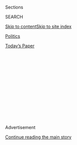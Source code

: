 <div id="app">

<div>

<div>

<div>

<div class="NYTAppHideMasthead css-1q2w90k e1suatyy0">

<div class="section css-ui9rw0 e1suatyy2">

<div class="css-eph4ug er09x8g0">

<div class="css-6n7j50">

</div>

<span class="css-1dv1kvn">Sections</span>

<div class="css-10488qs">

<span class="css-1dv1kvn">SEARCH</span>

</div>

[Skip to content](#site-content)[Skip to site
index](#site-index)

</div>

<div id="masthead-section-label" class="css-1wr3we4 eaxe0e00">

[Politics](https://www.nytimes3xbfgragh.onion/section/politics)

</div>

<div class="css-10698na e1huz5gh0">

</div>

</div>

<div id="masthead-bar-one" class="section hasLinks css-15hmgas e1csuq9d3">

<div class="css-uqyvli e1csuq9d0">

</div>

<div class="css-1uqjmks e1csuq9d1">

</div>

<div class="css-9e9ivx">

[](https://myaccount.nytimes3xbfgragh.onion/auth/login?response_type=cookie&client_id=vi)

</div>

<div class="css-1bvtpon e1csuq9d2">

[Today’s
Paper](https://www.nytimes3xbfgragh.onion/section/todayspaper)

</div>

</div>

</div>

</div>

<div data-aria-hidden="false">

<div id="site-content" data-role="main">

<div>

<div class="css-1aor85t" style="opacity:0.000000001;z-index:-1;visibility:hidden">

<div class="css-1hqnpie">

<div class="css-epjblv">

<span class="css-17xtcya">[Politics](/section/politics)</span><span class="css-x15j1o">|</span><span class="css-fwqvlz">Trump
Reaches Beyond West Wing for
Counsel</span>

</div>

<div class="css-k008qs">

<div class="css-1iwv8en">

<span class="css-18z7m18"></span>

<div>

</div>

</div>

<span class="css-1n6z4y">https://nyti.ms/2pPvoDF</span>

<div class="css-1705lsu">

<div class="css-4xjgmj">

<div class="css-4skfbu" data-role="toolbar" data-aria-label="Social Media Share buttons, Save button, and Comments Panel with current comment count" data-testid="share-tools">

  - 
  - 
  - 
  - 
    
    <div class="css-6n7j50">
    
    </div>

  - 

</div>

</div>

</div>

</div>

</div>

</div>

<div class="css-13pd83m">

</div>

<div id="top-wrapper" class="css-1sy8kpn">

<div id="top-slug" class="css-l9onyx">

Advertisement

</div>

[Continue reading the main
story](#after-top)

<div class="ad top-wrapper" style="text-align:center;height:100%;display:block;min-height:250px">

<div id="top" class="place-ad" data-position="top" data-size-key="top">

</div>

</div>

<div id="after-top">

</div>

</div>

<div id="sponsor-wrapper" class="css-1hyfx7x">

<div id="sponsor-slug" class="css-19vbshk">

Supported by

</div>

[Continue reading the main
story](#after-sponsor)

<div id="sponsor" class="ad sponsor-wrapper" style="text-align:center;height:100%;display:block">

</div>

<div id="after-sponsor">

</div>

</div>

<div class="css-1vkm6nb ehdk2mb0">

# Trump Reaches Beyond West Wing for Counsel

</div>

<div class="css-79elbk" data-testid="photoviewer-wrapper">

<div class="css-z3e15g" data-testid="photoviewer-wrapper-hidden">

</div>

<div class="css-1a48zt4 ehw59r15" data-testid="photoviewer-children">

![<span class="css-cnj6d5 e1z0qqy90" itemprop="copyrightHolder"><span class="css-1ly73wi e1tej78p0">Credit...</span><span><span>Credits
below</span></span></span>](https://static01.graylady3jvrrxbe.onion/images/2017/04/23/us/23trumptalk-ALT-2/23trumptalk-ALT-2-articleLarge.jpg?quality=75&auto=webp&disable=upscale)

</div>

</div>

<div class="css-xt80pu e12qa4dv0">

<div class="css-18e8msd">

<div class="css-vp77d3 epjyd6m0">

<div class="css-1baulvz">

By [<span class="css-1baulvz" itemprop="name">Maggie
Haberman</span>](http://www.nytimes3xbfgragh.onion/by/maggie-haberman)
and [<span class="css-1baulvz last-byline" itemprop="name">Glenn
Thrush</span>](https://www.nytimes3xbfgragh.onion/by/glenn-thrush)

</div>

</div>

  - April 22,
    2017

  - 
    
    <div class="css-4xjgmj">
    
    <div class="css-d8bdto" data-role="toolbar" data-aria-label="Social Media Share buttons, Save button, and Comments Panel with current comment count" data-testid="share-tools">
    
      - 
      - 
      - 
      - 
        
        <div class="css-6n7j50">
        
        </div>
    
      - 
    
    </div>
    
    </div>

</div>

</div>

<div class="section meteredContent css-1r7ky0e" name="articleBody" itemprop="articleBody">

<div class="css-1fanzo5 StoryBodyCompanionColumn">

<div class="css-53u6y8">

WASHINGTON — Relationships have always been President Trump’s currency
and comfort, helping him talk his way into real estate deals over three
decades in New York. Those who know him best say that his outer
confidence has always belied an inner uncertainty, and that he needs to
test ideas with a wide range of people.

As Mr. Trump’s White House advisers jostle for position, the president
has turned to another group of advisers — from family, real estate,
media, finance and politics, and all outside the White House gates —
many of whom he consults at least once a week.

The media mogul Rupert Murdoch is on the phone every week, encouraging
Mr. Trump when he’s low and arguing that he focus on the economy rather
than detouring to other issues. The developer Richard LeFrak is a
soothing voice who listens to Mr. Trump’s complaints that cost estimates
for the border wall with Mexico are too high. Sean Hannity tells the
president that keeping promises on core Republican issues is crucial.

Mr. Trump’s West Wing aides, like President Bill Clinton’s staff two
decades before, say they sometimes cringe at the input from people they
can’t control, with consequences they can’t predict. Knowing these
advisers — who are mostly white, male and older — is a key to figuring
out the words coming from Mr. Trump’s mouth and his Twitter feed.

Here, based on interviews with more than a dozen friends, top aides and
advisers inside and outside the White House, are 20 of Mr. Trump’s
outside touchstones.

## The Mogul

Rupert Murdoch

Mr. Trump’s relationships depend on two crucial measures: personal
success and loyalty to him. Mr. Murdoch excels in both categories. His
New York Post vaulted Mr. Trump from local housing developer to
gossip-page royalty, and his Fox News Channel was pro-Trump in the 2016
general election.

The two share preferences for transactional tabloid journalism and never
giving in to critics. (Mr. Trump said the fallen Fox star Bill O’Reilly
[should not have
settled](https://www.nytimes3xbfgragh.onion/2017/04/05/business/media/trump-oreilly-fox-murdochs.html)
sexual harassment complaints.) The president’s relationship with Mr.
Murdoch is deeper and more enduring than most in his life, and the two
commiserate and plot strategy in their phone calls, according to people
close to both.

Mr. Murdoch even called the White House press secretary, Sean Spicer, to
buck him up after Mr. Spicer was savaged for a remark about Adolf
Hitler.

## The Media

Sean Hannity

Presidents always deploy surrogates to appear on television to spout
their talking points, but Mr. Trump has expanded on that by developing
relationships with sympathetic media figures like Mr. Hannity who also
serve as advisers. Mr. Hannity, the Fox News host, defends Mr. Trump’s
most controversial behavior in public, but privately, according to
people close to Mr. Trump, he urges the president not to get distracted,
and advises him to focus on keeping pledges like repealing the
Affordable Care Act.

Chris Ruddy

The chief executive of Newsmax Media is a longtime Mar-a-Lago member and
was a Trump cheerleader among conservative media well before the website
Breitbart joined the parade. He employs writers and editors who tracked
Mr. Trump’s career when they were at The New York Post. He recently
visited the Oval Office, and he and Mr. Trump kibitz in Florida and by
phone.

## The Lawyer

Sheri A. Dillon

Ms. Dillon seemed out of place when she spoke at a too-large lectern in
the lobby of Trump Tower on Jan. 11, describing the steps Mr. Trump
planned to take to separate himself from his business. But Ms. Dillon, a
tax lawyer who worked out a highly criticized plan for Mr. Trump to
retain ownership of his company but step back from running it, has
repeatedly counseled the president about the business and made at least
one White House visit. (Michael Cohen, a veteran Trump aide, has been
serving as his personal lawyer.)

## Campaign Advisers

Corey Lewandowski

Despite his “you’re fired” slogan, the president dislikes dismissing
people. Mr. Lewandowski, Mr. Trump’s hot-tempered first campaign
manager, was fired in June but never really went away. A New
England-bred operative whose working-class roots and clenched-teeth
loyalty earned him Mr. Trump’s trust, he continued to be in frequent
phone contact with Mr. Trump until the election and beyond. Friends of
Mr. Lewandowski say that he can see the windows of the White House
residence from his lobbying office on Pennsylvania Avenue, and that the
view is even better during his visits to the West Wing, including when
the New England Patriots were there this past week.

Newt Gingrich

The former House speaker talks more with Mr. Trump’s top advisers than
he does with the president, but his presence permeates the
administration. Mr. Gingrich’s former spokesman is at the State
Department, and two former advisers work in the West Wing. Mr. Gingrich
has relentlessly promoted Mr. Trump’s policy adviser, Stephen Miller, as
the West Wing conservative ballast as the chief strategist, Stephen K.
Bannon, has been under
fire.

<div class="css-79elbk" data-testid="photoviewer-wrapper">

<div class="css-z3e15g" data-testid="photoviewer-wrapper-hidden">

</div>

<div class="css-1a48zt4 ehw59r15" data-testid="photoviewer-children">

<div class="css-zgakxe erfvjey0">

<span class="css-1ly73wi e1tej78p0">Image</span>

<div class="css-zjzyr8">

<div data-testid="lazyimage-container" style="height:257.77777777777777px">

</div>

</div>

</div>

<span class="css-16f3y1r e13ogyst0" data-aria-hidden="true">President
Trump in the Roosevelt Room this week. Outside the White House, Mr.
Trump has kept a small group of informal advisers whom he speaks with at
least one a
week.</span><span class="css-cnj6d5 e1z0qqy90" itemprop="copyrightHolder"><span class="css-1ly73wi e1tej78p0">Credit...</span><span>Al
Drago/The New York Times</span></span>

</div>

</div>

## Childhood Friend

Richard LeFrak

Their fathers were developers together in New York, and the two men have
been friends for decades. Mr. LeFrak is a Mar-a-Lago member, and he
agreed to be part of an infrastructure effort that Mr. Trump hopes to
put forward. Mr. Trump has turned to him to vent frustrations about the
slow pace of bureaucracy.

## The Peers

Thomas Barrack Jr.

Mr. Trump divides the people around him into broad categories: family,
paid staff and wealthy men like Mr. Barrack whom he considers peers. A
sunny and loyal near-billionaire who has socialized with the president
for years, Mr. Barrack is less a strategic adviser than a trusted
moneyman, fixer and sounding board who has often punctuated emails to
Mr. Trump with exhortations like “YOU ROCK\!” He has urged Mr. Trump to
avoid needless, distracting fights.

Under Mr. Barrack’s leadership, Mr. Trump’s inaugural committee raised a
record $106.7 million, much of it from big corporations, banks and
Republican megadonors like the Las Vegas billionaire Sheldon Adelson.
Mr. Barrack also helped usher Paul Manafort, the international political
operative now under scrutiny for his ties to Russia, into the Trump fold
last year. The velvet-voiced Mr. Barrack does not seek out attention for
himself, one of the most important and elusive qualities by which the
president judges people.

Stephen Schwarzman

The chairman and chief executive of the Blackstone Group, Mr. Schwarzman
is the head of Mr. Trump’s economic advisory council. He and the
president don’t speak daily, West Wing aides said, but do talk
frequently. Mr. Schwarzman has counseled him on a number of topics,
including advising him to leave in place President Barack Obama’s
executive order shielding young undocumented immigrants, known as
“Dreamers,” from deportation.

Steve Roth

A good way to get on Mr. Trump’s side is to do a deal with him,
particularly if it means rescuing him from his own financial crisis.
That’s what Mr. Roth, a real estate tycoon, did a decade ago when he
bought out Mr. Trump’s share in a West Side real estate deal that went
sour. Mr. Roth, head of Vornado Realty Trust and a longtime Democratic
donor, also helped Mr. Trump’s son-in-law, Jared Kushner, when he
injected $80 million into 666 Fifth Avenue, a Kushner family property in
danger of defaulting on $1.1 billion in loans. Mr. Trump speaks with Mr.
Roth frequently, and is leaning on him to help develop a trillion-dollar
infrastructure package expected this year.

Phil Ruffin

Mr. Trump has 20-odd business partners, but none is closer to him than
Mr. Ruffin, 82, a Texas billionaire who has lent his ear and private
jet. The president was best man at the 2008 wedding of Mr. Ruffin to his
third wife, a 26-year-old model and former Miss Ukraine. Mr. Ruffin has
a knack for showing up when Mr. Trump needs him most and remains a
die-hard defender. “This stuff about him having financial investments
all over Russia — that’s just pure crap,” Mr. Ruffin told Forbes. “I
went to Russia with him. We took my airplane. We were having lunch with
one of the oligarchs there. No business was discussed.”

Carl Icahn

Rounding out Mr. Trump’s roster of wealthy octogenarians is this
81-year-old corporate raider and real estate mogul, who occupies perhaps
the most respected perch in the president’s circle of businessmen
buddies. The affection is longstanding: The Queens-bred Mr. Icahn has
known Mr. Trump and his family for decades. It’s also numerical: Mr.
Icahn is worth an estimated $16 billion, a major plus in the eyes of a
president who keeps score. Mr. Icahn serves as a free-roving economic
counselor and the head of Mr. Trump’s effort to reduce government
regulations on business.

## Man of Mystery

Roger J. Stone Jr.

Few alliances in politics are as complicated as the 40-year relationship
between the Nixon-tattooed Mr. Stone and Mr. Trump. Mr. Stone won’t say
how frequently they speak these days, but he shares the president’s
tear-down-the-system impulses and is ubiquitous on cable news, radio and
the website InfoWars defending Mr. Trump.

## The Clubgoers

Ike Perlmutter

Mr. Perlmutter, the chief executive of Marvel Comics, who is so
reclusive that there are few public photographs of him, has been
informally advising Mr. Trump on veterans issues. The two men are old
friends, and Mr. Perlmutter has been a presence at Mar-a-Lago.

Robert Kraft

The owner of the New England Patriots is a Democrat, but his loyalty to
Mr. Trump, Mr. Kraft once said, dates partly to the president’s
thoughtfulness when Mr. Kraft’s wife died. Mr. Trump loved talking about
the Patriots during the campaign, and Mr. Kraft has been a Mar-a-Lago
presence since the transition.

## The First Lady

Melania Trump

Mrs. Trump is uninterested in the limelight, but she has remained a
powerful adviser by telephone from New York. Among her roles: giving Mr.
Trump feedback on media coverage, counseling him on staff choices and
urging him, repeatedly, to tone down his Twitter feed. Lately, he has
listened closely, and has a more disciplined Twitter finger.

## The Governor

Chris Christie

Mr. Kushner, the president’s son-in-law and palace gatekeeper, has shown
a capacity to hobble his rivals, but few have been finished off. The
most durable has been Mr. Christie, whose transition planning, several
West Wing aides now concede, should not have been discarded. He has been
a frequent Oval Office visitor and has worked with the White House on
the opioid addiction crisis.

## The Speaker

Paul D. Ryan

Mr. Trump and the clean-cut and wonky Wisconsinite aren’t exactly best
friends forever. But their relationship is closer than in the bad old
days of the 2016 campaign when Mr. Ryan delayed a hold-my-nose
endorsement of Mr. Trump, whose morality he had long questioned. But as
the president’s agenda passes through the razor-blade gantlet of the
House, where Mr. Ryan faces the constant threat of opposition and
overthrow, the two men have become foxhole buddies.

## The Sons

Donald Trump Jr. and Eric Trump

The two sons and the president insist they no longer discuss company
business. But the family is close, and Mr. Trump still speaks to his
sons frequently, inquiring about their lives and searching for
gut-checks on his own.

</div>

</div>

</div>

<div>

</div>

<div>

</div>

<div>

</div>

<div>

<div id="bottom-wrapper" class="css-1ede5it">

<div id="bottom-slug" class="css-l9onyx">

Advertisement

</div>

[Continue reading the main
story](#after-bottom)

<div id="bottom" class="ad bottom-wrapper" style="text-align:center;height:100%;display:block;min-height:90px">

</div>

<div id="after-bottom">

</div>

</div>

</div>

</div>

</div>

## Site Index

<div>

</div>

## Site Information Navigation

  - [© <span>2020</span> <span>The New York Times
    Company</span>](https://help.nytimes3xbfgragh.onion/hc/en-us/articles/115014792127-Copyright-notice)

<!-- end list -->

  - [NYTCo](https://www.nytco.com/)
  - [Contact
    Us](https://help.nytimes3xbfgragh.onion/hc/en-us/articles/115015385887-Contact-Us)
  - [Work with us](https://www.nytco.com/careers/)
  - [Advertise](https://nytmediakit.com/)
  - [T Brand Studio](http://www.tbrandstudio.com/)
  - [Your Ad
    Choices](https://www.nytimes3xbfgragh.onion/privacy/cookie-policy#how-do-i-manage-trackers)
  - [Privacy](https://www.nytimes3xbfgragh.onion/privacy)
  - [Terms of
    Service](https://help.nytimes3xbfgragh.onion/hc/en-us/articles/115014893428-Terms-of-service)
  - [Terms of
    Sale](https://help.nytimes3xbfgragh.onion/hc/en-us/articles/115014893968-Terms-of-sale)
  - [Site
    Map](https://spiderbites.nytimes3xbfgragh.onion)
  - [Help](https://help.nytimes3xbfgragh.onion/hc/en-us)
  - [Subscriptions](https://www.nytimes3xbfgragh.onion/subscription?campaignId=37WXW)

</div>

</div>

</div>

</div>
